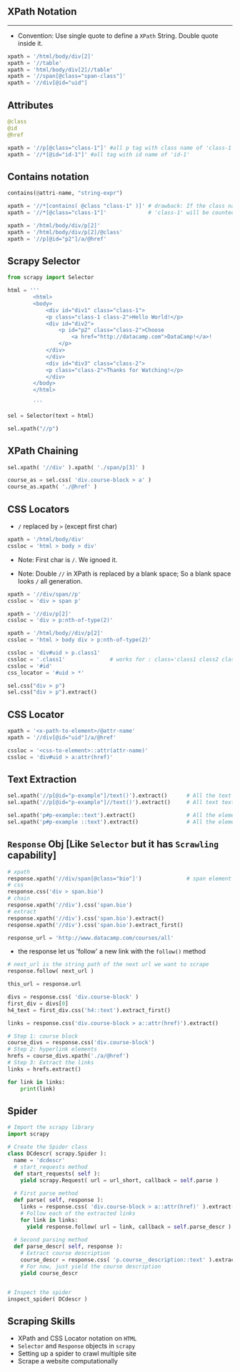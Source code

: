 
## XPath Notation

---

- Convention: Use single quote to define a `XPath` String. Double quote inside it.

```py
xpath = '/html/body/div[2]'
xpath = '//table'
xpath = 'html/body/div[2]//table'
xpath = '//span[@class="span-class"]'
xpath = '//div[@id="uid"]
```

## Attributes

```py
@class
@id
@href
```

```py
xpath = '//p[@class="class-1"]' #all p tag with class name of 'class-1'
xpath = '//*[@id="id-1"]' #all tag with id name of 'id-1'
```

## Contains notation

```py
contains(@attri-name, "string-expr")
```

```py
xpath = '//*[contains( @class "class-1" )]' # drawback: If the class name is 'class-12' it will be counted as 'class-1' is a sub string of 'class-12'. Used when partially match
xpath = '//*[@class="class-1"]'             # 'class-1' will be counted only. Used when Exact match
```

```py
xpath = '/html/body/div/p[2]'
xpath = '/html/body/div/p[2]/@class'
xpath = '//p[@id="p2"]/a/@href'
```

## Scrapy Selector

```py
from scrapy import Selector

html = '''
        <html>
        <body>
            <div id="div1" class="class-1">
            <p class="class-1 class-2">Hello World!</p>
            <div id="div2">
                <p id="p2" class="class-2">Choose 
                    <a href="http://datacamp.com">DataCamp!</a>!
                </p>
            </div>
            </div>
            <div id="div3" class="class-2">
            <p class="class-2">Thanks for Watching!</p>
            </div>
        </body>
        </html>

        '''

sel = Selector(text = html)

sel.xpath("//p")

```

## XPath Chaining

```py
sel.xpath( '//div' ).xpath( './span/p[3]' )

course_as = sel.css( 'div.course-block > a' )
course_as.xpath( './@href' )
```




## CSS Locators

- `/` replaced by `>` (except first char)

```py
xpath = '/html/body/div'
cssloc = 'html > body > div'
```

- Note: First char is `/`. We ignoed it.

- Note: Double `//` in XPath is replaced by a blank space; So a blank space looks `/` all generation.

```py
xpath = '//div/span//p'
cssloc = 'div > span p'
```

```py
xpath = '//div/p[2]'
cssloc = 'div > p:nth-of-type(2)'
```

```py
xpath = '/html/body//div/p[2]'
cssloc = 'html > body div > p:nth-of-type(2)'
```

```py
cssloc = 'div#uid > p.class1'
cssloc = '.class1'              # works for : class='class1 class2 class3' ; if match one of classes. xpath have drawback in this case.
cssloc = '#id'
css_locator = '#uid > *'
```

```py
sel.css("div > p")
sel.css("div > p").extract()
```

## CSS Locator

```py
xpath = '<x-path-to-element>/@attr-name'
xpath = '//div[@id="uid"]/a/@href'
```

```py
cssloc = '<css-to-element>::attr(attr-name)'
cssloc = 'div#uid > a:attr(href)'
```


## Text Extraction

```py
sel.xpath('//p[@id="p-example"]/text()').extract()      # All the text elements 
sel.xpath('//p[@id="p-example"]//text()').extract()     # All text text elements with its descendant 
```

```py
sel.xpath('p#p-example::text').extract()                # All the elements 
sel.xpath('p#p-example ::text').extract()               # All the elements with its future generation [Add a space before ::]
```

## `Response` Obj [Like `Selector` but it has `Scrawling` capability]

```py
# xpath
response.xpath('//div/span[@class="bio"]')              # span element whose class name is "bio" 
# css
response.css('div > span.bio')  
# chain
response.xpath('//div').css('span.bio')  
# extract
response.xpath('//div').css('span.bio').extract()
response.xpath('//div').css('span.bio').extract_first()
```

```py
response_url = 'http://www.datacamp.com/courses/all'
```

- the response let us 'follow' a new link with the `follow()` method

```py
# next_url is the string path of the next url we want to scrape
response.follow( next_url )
```

```py
this_url = response.url
```


```py
divs = response.css( 'div.course-block' )
first_div = divs[0]
h4_text = first_div.css('h4::text').extract_first()
```

```py
links = response.css('div.course-block > a::attr(href)').extract()
```

```py
# Step 1: course block
course_divs = response.css('div.course-block')
# Step 2: hyperlink elements
hrefs = course_divs.xpath('./a/@href')
# Step 3: Extract the links
links = hrefs.extract()

for link in links:
    print(link)
```

## Spider



```py
# Import the scrapy library
import scrapy

# Create the Spider class
class DCdescr( scrapy.Spider ):
  name = 'dcdescr'
  # start_requests method
  def start_requests( self ):
    yield scrapy.Request( url = url_short, callback = self.parse )
  
  # First parse method
  def parse( self, response ):
    links = response.css( 'div.course-block > a::attr(href)' ).extract()
    # Follow each of the extracted links
    for link in links:
      yield response.follow( url = link, callback = self.parse_descr )
      
  # Second parsing method
  def parse_descr( self, response ):
    # Extract course description
    course_descr = response.css( 'p.course__description::text' ).extract_first()
    # For now, just yield the course description
    yield course_descr


# Inspect the spider
inspect_spider( DCdescr )
```




## Scraping Skills

- XPath and CSS Locator notation on `HTML`
- `Selector` and `Response` objects in `scrapy`
- Setting up a spider to crawl multiple site
- Scrape a website computationally






